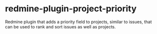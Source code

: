 redmine-plugin-project-priority
===============================

Redmine plugin that adds a priority field to projects, similar to issues, that can be used to rank and sort issues as well as projects.
